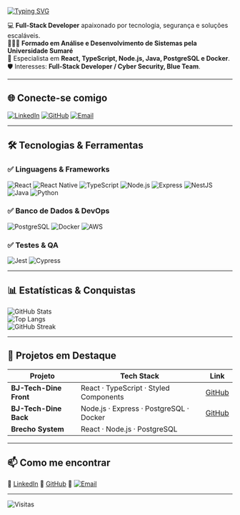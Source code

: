 [![Typing SVG](https://readme-typing-svg.herokuapp.com?size=30&duration=4000&color=00F7FF&center=true&vCenter=true&width=800&lines=👋Olá,+eu+sou+Bruno+Santana;Full-Stack+Developer;React+%7C+TypeScript+%7C+Node.js+%7C+Java+%7C;Apaixonado+por+Segurança+e+Tecnologia)](https://git.io/typing-svg)

💻 **Full-Stack Developer** apaixonado por tecnologia, segurança e soluções escaláveis.<br>
👨🏻‍🎓 **Formado em Análise e Desenvolvimento de Sistemas pela Universidade Sumaré**  
🚀 Especialista em **React, TypeScript, Node.js, Java, PostgreSQL e Docker**.  
🛡️ Interesses: **Full-Stack Developer / Cyber Security, Blue Team**.  

---

## 🌐 Conecte-se comigo
[![LinkedIn](https://img.shields.io/badge/LinkedIn-0A66C2?style=for-the-badge&logo=linkedin&logoColor=white)](https://www.linkedin.com/in/brunoo-santtana/)
[![GitHub](https://img.shields.io/badge/GitHub-181717?style=for-the-badge&logo=github&logoColor=white)](https://github.com/brunoosanttana)
[![Email](https://img.shields.io/badge/Email-D14836?style=for-the-badge&logo=gmail&logoColor=white)](mailto:brunoliveiraq@gmail.com)

---

## 🛠 Tecnologias & Ferramentas

### ✅ **Linguagens & Frameworks**
![React](https://img.shields.io/badge/React-61DAFB?style=for-the-badge&logo=react&logoColor=black)
![React Native](https://img.shields.io/badge/React%20Native-61DAFB?style=for-the-badge&logo=react&logoColor=black)
![TypeScript](https://img.shields.io/badge/TypeScript-007ACC?style=for-the-badge&logo=typescript&logoColor=white)
![Node.js](https://img.shields.io/badge/Node.js-339933?style=for-the-badge&logo=node.js&logoColor=white)
![Express](https://img.shields.io/badge/Express-000000?style=for-the-badge&logo=express&logoColor=white)
![NestJS](https://img.shields.io/badge/NestJS-E0234E?style=for-the-badge&logo=nestjs&logoColor=white)
![Java](https://img.shields.io/badge/Java-007396?style=for-the-badge&logo=java&logoColor=white)
![Python](https://img.shields.io/badge/Python-3776AB?style=for-the-badge&logo=python&logoColor=white)

### ✅ **Banco de Dados & DevOps**
![PostgreSQL](https://img.shields.io/badge/PostgreSQL-316192?style=for-the-badge&logo=postgresql&logoColor=white)
![Docker](https://img.shields.io/badge/Docker-2496ED?style=for-the-badge&logo=docker&logoColor=white)
![AWS](https://img.shields.io/badge/AWS-232F3E?style=for-the-badge&logo=amazonaws&logoColor=white)

### ✅ **Testes & QA**
![Jest](https://img.shields.io/badge/Jest-C21325?style=for-the-badge&logo=jest&logoColor=white)
![Cypress](https://img.shields.io/badge/Cypress-17202C?style=for-the-badge&logo=cypress&logoColor=white)


---

## 📊 Estatísticas & Conquistas
![GitHub Stats](https://github-readme-stats.vercel.app/api?username=seuusuario&show_icons=true&theme=radical)  
![Top Langs](https://github-readme-stats.vercel.app/api/top-langs/?username=seuusuario&layout=compact&theme=radical)  
![GitHub Streak](https://github-readme-streak-stats.herokuapp.com/?user=seuusuario&theme=radical)  

---

## 🚀 Projetos em Destaque

| Projeto                | Tech Stack                                    | Link                                                                 |
|------------------------|----------------------------------------------|----------------------------------------------------------------------|
| **BJ-Tech-Dine Front** | React · TypeScript · Styled Components      | [GitHub](https://github.com/brunoosanttana/bj-tech-dine-front)          |
| **BJ-Tech-Dine Back**  | Node.js · Express · PostgreSQL · Docker     | [GitHub](https://github.com/brunoosanttana/bj-tech-dine-back)           |
| **Brecho System**      | React · Node.js · PostgreSQL                |             |

---


## 📫 Como me encontrar
📌 [LinkedIn]([https://www.linkedin.com/in/seuusuario](https://www.linkedin.com/in/brunoo-santtana/))  
📌 [GitHub]([https://github.com/seuusuario](https://github.com/BrunooSanttana))  
📌 [![Email](https://img.shields.io/badge/Email-D14836?style=for-the-badge&logo=gmail&logoColor=white)](mailto:brunoliveiraq@gmail.com)


---

![Visitas](https://komarev.com/ghpvc/?username=brunoosanttana&color=blue)

     
      
